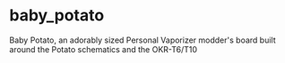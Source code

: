 baby_potato
===========

Baby Potato, an adorably sized Personal Vaporizer modder's board built around the Potato schematics and the OKR-T6/T10
